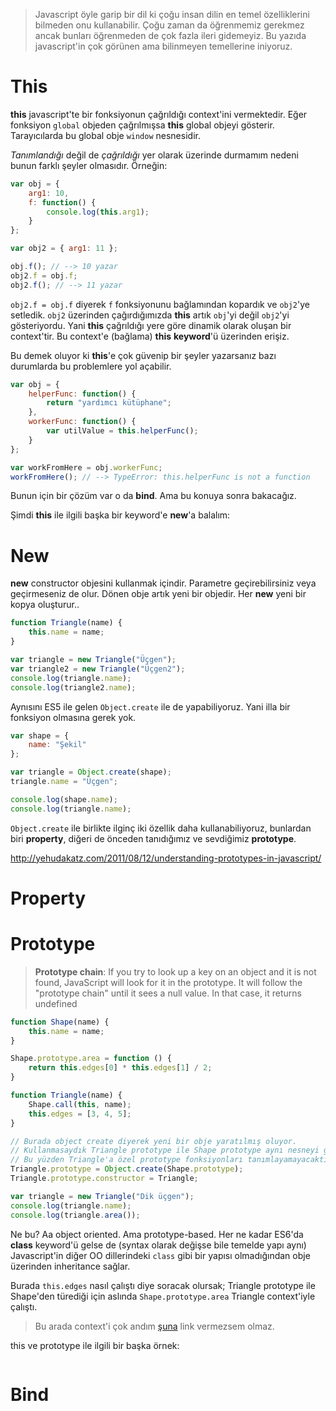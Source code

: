 > Javascript öyle garip bir dil ki çoğu insan dilin en temel özelliklerini bilmeden onu kullanabilir. Çoğu zaman da öğrenmemiz gerekmez ancak bunları öğrenmeden de çok fazla ileri gidemeyiz. Bu yazıda javascript'in çok görünen ama bilinmeyen temellerine iniyoruz.

# This

**this** javascript'te bir fonksiyonun çağrıldığı context'ini vermektedir. Eğer fonksiyon `global` objeden çağrılmışsa **this** global objeyi gösterir. Tarayıcılarda bu global obje `window` nesnesidir.

*Tanımlandığı* değil de *çağrıldığı* yer olarak üzerinde durmamım nedeni bunun farklı şeyler olmasıdır. Örneğin:

~~~js
var obj = {
	arg1: 10,
	f: function() {
		console.log(this.arg1);
	}
};

var obj2 = { arg1: 11 };

obj.f(); // --> 10 yazar
obj2.f = obj.f;
obj2.f(); // --> 11 yazar
~~~

`obj2.f = obj.f` diyerek `f` fonksiyonunu bağlamından kopardık ve `obj2`'ye setledik. `obj2` üzerinden çağırdığımızda **this** artık `obj`'yi değil `obj2`'yi gösteriyordu. Yani **this** çağrıldığı yere göre dinamik olarak oluşan bir context'tir. Bu context'e (bağlama) **this** **keyword**'ü üzerinden erişiz.

Bu demek oluyor ki **this**'e çok güvenip bir şeyler yazarsanız bazı durumlarda bu problemlere yol açabilir.

~~~js
var obj = {
	helperFunc: function() {
		return "yardımcı kütüphane";
	},
	workerFunc: function() {
		var utilValue = this.helperFunc();
	}
};

var workFromHere = obj.workerFunc;
workFromHere(); // --> TypeError: this.helperFunc is not a function
~~~

Bunun için bir çözüm var o da **bind**. Ama bu konuya sonra bakacağız.

Şimdi **this** ile ilgili başka bir keyword'e **new**'a balalım:

# New

**new** constructor objesini kullanmak içindir. Parametre geçirebilirsiniz veya geçirmeseniz de olur. Dönen obje artık yeni bir objedir. Her **new** yeni bir kopya oluşturur..

~~~js
function Triangle(name) {
	this.name = name;
}

var triangle = new Triangle("Üçgen");
var triangle2 = new Triangle("Üçgen2");
console.log(triangle.name);
console.log(triangle2.name);
~~~

Aynısını ES5 ile gelen `Object.create` ile de yapabiliyoruz. Yani illa bir fonksiyon olmasına gerek yok.

~~~js
var shape = {
	name: "Şekil"
};

var triangle = Object.create(shape);
triangle.name = "Üçgen";

console.log(shape.name);
console.log(triangle.name);
~~~

`Object.create` ile birlikte ilginç iki özellik daha kullanabiliyoruz, bunlardan biri **property**, diğeri de önceden tanıdığımız ve sevdiğimiz **prototype**.

<http://yehudakatz.com/2011/08/12/understanding-prototypes-in-javascript/>

# Property

# Prototype

> **Prototype chain**: If you try to look up a key on an object and it is not found, JavaScript will look for it in the prototype. It will follow the "prototype chain" until it sees a null value. In that case, it returns undefined

~~~js
function Shape(name) {
	this.name = name;
}

Shape.prototype.area = function () {
	return this.edges[0] * this.edges[1] / 2;
}

function Triangle(name) {
	Shape.call(this, name);
	this.edges = [3, 4, 5];
}

// Burada object create diyerek yeni bir obje yaratılmış oluyor.
// Kullanmasaydık Triangle prototype ile Shape prototype aynı nesneyi gösterecekti
// Bu yüzden Triangle'a özel prototype fonksiyonları tanımlayamayacaktık (Otomatik Shape'e de tanımlanırdı)
Triangle.prototype = Object.create(Shape.prototype);
Triangle.prototype.constructor = Triangle;

var triangle = new Triangle("Dik üçgen");
console.log(triangle.name);
console.log(triangle.area());
~~~

Ne bu? Aa object oriented. Ama prototype-based. Her ne kadar ES6'da **class** keyword'ü gelse de (syntax olarak değişse bile temelde yapı aynı) Javascript'in diğer OO dillerindeki `class` gibi bir yapısı olmadığından obje üzerinden inheritance sağlar.

Burada `this.edges` nasıl çalıştı diye soracak olursak; Triangle prototype ile Shape'den türediği için aslında `Shape.prototype.area` Triangle context'iyle çalıştı.

> Bu arada context'i çok andım [şuna](https://eksisozluk.com/entry/7225385) link vermezsem olmaz.

this ve prototype ile ilgili bir başka örnek:

~~~js

~~~

# Bind
